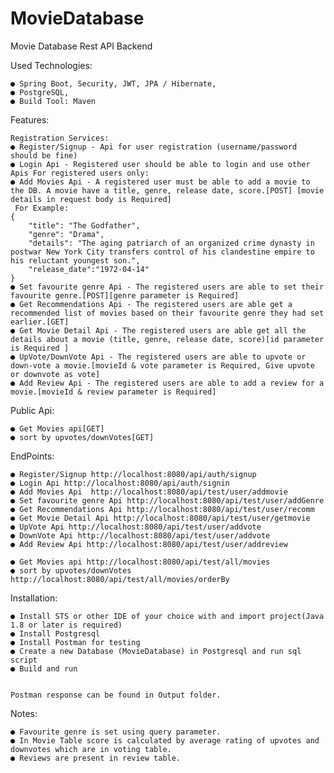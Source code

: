 # MovieDatabase
Movie Database Rest API Backend

Used Technologies:

	● Spring Boot, Security, JWT, JPA / Hibernate,
	● PostgreSQL,
	● Build Tool: Maven
	
Features:

	Registration Services:
	● Register/Signup - Api for user registration (username/password should be fine)
	● Login Api - Registered user should be able to login and use other Apis For registered users only:
	● Add Movies Api - A registered user must be able to add a movie to the DB. A movie have a title, genre, release date, score.[POST] [movie details in request body is Required]
	 For Example:
	{
		"title": "The Godfather",
		"genre": "Drama",
		"details": "The aging patriarch of an organized crime dynasty in postwar New York City transfers control of his clandestine empire to his reluctant youngest son.",
		"release_date":"1972-04-14"
	}
	● Set favourite genre Api - The registered users are able to set their favourite genre.[POST][genre parameter is Required]
	● Get Recommendations Api - The registered users are able get a recommended list of movies based on their favourite genre they had set earlier.[GET]
	● Get Movie Detail Api - The registered users are able get all the details about a movie (title, genre, release date, score)[id parameter is Required ]
	● UpVote/DownVote Api - The registered users are able to upvote or down-vote a movie.[movieId & vote parameter is Required, Give upvote or downvote as vote]  
	● Add Review Api - The registered users are able to add a review for a movie.[movieId & review parameter is Required]
		
		
Public Api:
		
	● Get Movies api[GET]
	● sort by upvotes/downVotes[GET]
		
		
		
EndPoints:
	
	● Register/Signup http://localhost:8080/api/auth/signup
	● Login Api http://localhost:8080/api/auth/signin
	● Add Movies Api  http://localhost:8080/api/test/user/addmovie
	● Set favourite genre Api http://localhost:8080/api/test/user/addGenre
	● Get Recommendations Api http://localhost:8080/api/test/user/recomm
	● Get Movie Detail Api http://localhost:8080/api/test/user/getmovie
	● UpVote Api http://localhost:8080/api/test/user/addvote
	● DownVote Api http://localhost:8080/api/test/user/addvote
	● Add Review Api http://localhost:8080/api/test/user/addreview
	
	● Get Movies api http://localhost:8080/api/test/all/movies
	● sort by upvotes/downVotes http://localhost:8080/api/test/all/movies/orderBy
		
Installation:

	● Install STS or other IDE of your choice with and import project(Java 1.8 or later is required)
	● Install Postgresql
	● Install Postman for testing
	● Create a new Database (MovieDatabase) in Postgresql and run sql script
	● Build and run
		

	Postman response can be found in Output folder.

Notes:

	● Favourite genre is set using query parameter.
	● In Movie Table score is calculated by average rating of upvotes and downvotes which are in voting table.
	● Reviews are present in review table.
